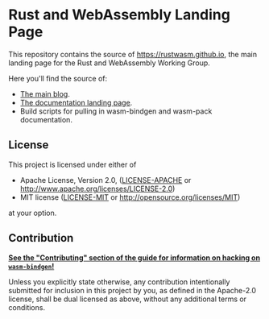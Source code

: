# Rust and WebAssembly Landing Page

This repository contains the source of https://rustwasm.github.io, the main
landing page for the Rust and WebAssembly Working Group.

Here you'll find the source of:

* [The main blog](https://rustwasm.github.io/).
* [The documentation landing page](https://rustwasm.github.io/docs.html).
* Build scripts for pulling in wasm-bindgen and wasm-pack documentation.

## License

This project is licensed under either of

 * Apache License, Version 2.0, ([LICENSE-APACHE](LICENSE-APACHE) or
   http://www.apache.org/licenses/LICENSE-2.0)
 * MIT license ([LICENSE-MIT](LICENSE-MIT) or
   http://opensource.org/licenses/MIT)

at your option.

## Contribution

**[See the "Contributing" section of the guide for information on
hacking on `wasm-bindgen`!][contributing]**

Unless you explicitly state otherwise, any contribution intentionally submitted
for inclusion in this project by you, as defined in the Apache-2.0 license,
shall be dual licensed as above, without any additional terms or conditions.

[contributing]: https://rustwasm.github.io/wasm-bindgen/contributing/index.html

